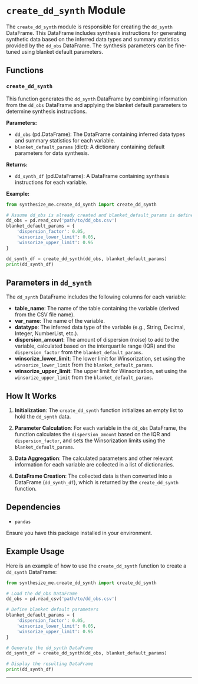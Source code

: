 # `create_dd_synth` Module

The `create_dd_synth` module is responsible for creating the `dd_synth` DataFrame. This DataFrame includes synthesis instructions for generating synthetic data based on the inferred data types and summary statistics provided by the `dd_obs` DataFrame. The synthesis parameters can be fine-tuned using blanket default parameters.

## Functions

### `create_dd_synth`

This function generates the `dd_synth` DataFrame by combining information from the `dd_obs` DataFrame and applying the blanket default parameters to determine synthesis instructions.

**Parameters:**

- `dd_obs` (pd.DataFrame): The DataFrame containing inferred data types and summary statistics for each variable.
- `blanket_default_params` (dict): A dictionary containing default parameters for data synthesis.

**Returns:**

- `dd_synth_df` (pd.DataFrame): A DataFrame containing synthesis instructions for each variable.

**Example:**

```python
from synthesize_me.create_dd_synth import create_dd_synth

# Assume dd_obs is already created and blanket_default_params is defined
dd_obs = pd.read_csv('path/to/dd_obs.csv')
blanket_default_params = {
    'dispersion_factor': 0.05,
    'winsorize_lower_limit': 0.05,
    'winsorize_upper_limit': 0.95
}

dd_synth_df = create_dd_synth(dd_obs, blanket_default_params)
print(dd_synth_df)
```

## Parameters in `dd_synth`

The `dd_synth` DataFrame includes the following columns for each variable:

- **table_name**: The name of the table containing the variable (derived from the CSV file name).
- **var_name**: The name of the variable.
- **datatype**: The inferred data type of the variable (e.g., String, Decimal, Integer, NumberList, etc.).
- **dispersion_amount**: The amount of dispersion (noise) to add to the variable, calculated based on the interquartile range (IQR) and the `dispersion_factor` from the `blanket_default_params`.
- **winsorize_lower_limit**: The lower limit for Winsorization, set using the `winsorize_lower_limit` from the `blanket_default_params`.
- **winsorize_upper_limit**: The upper limit for Winsorization, set using the `winsorize_upper_limit` from the `blanket_default_params`.

## How It Works

1. **Initialization**: The `create_dd_synth` function initializes an empty list to hold the `dd_synth` data.

2. **Parameter Calculation**: For each variable in the `dd_obs` DataFrame, the function calculates the `dispersion_amount` based on the IQR and `dispersion_factor`, and sets the Winsorization limits using the `blanket_default_params`.

3. **Data Aggregation**: The calculated parameters and other relevant information for each variable are collected in a list of dictionaries.

4. **DataFrame Creation**: The collected data is then converted into a DataFrame (`dd_synth_df`), which is returned by the `create_dd_synth` function.

## Dependencies

- `pandas`

Ensure you have this package installed in your environment.

## Example Usage

Here is an example of how to use the `create_dd_synth` function to create a `dd_synth` DataFrame:

```python
from synthesize_me.create_dd_synth import create_dd_synth

# Load the dd_obs DataFrame
dd_obs = pd.read_csv('path/to/dd_obs.csv')

# Define blanket default parameters
blanket_default_params = {
    'dispersion_factor': 0.05,
    'winsorize_lower_limit': 0.05,
    'winsorize_upper_limit': 0.95
}

# Generate the dd_synth DataFrame
dd_synth_df = create_dd_synth(dd_obs, blanket_default_params)

# Display the resulting DataFrame
print(dd_synth_df)
```

---
